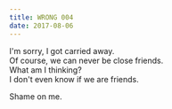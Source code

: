 ```yaml
---
title: WRONG 004
date: 2017-08-06
---
```


I'm sorry, I got carried away.  
Of course, we can never be close friends.  
What am I thinking?  
I don't even know if we are friends.

Shame on me.